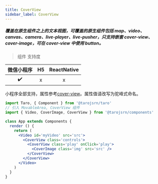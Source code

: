 ```yaml
---
title: CoverView
sidebar_label: CoverView
---
```


##### 覆盖在原生组件之上的文本视图，可覆盖的原生组件包括 map、video、canvas、camera、live-player、live-pusher，只支持嵌套 cover-view、cover-image，可在 cover-view 中使用 button。

> 组件 支持度

| 微信小程序 | H5 | ReactNative |
| :-: | :-: | :-: |
| ✔️ | x | x |

小程序全部支持，属性参考[cover-view](https://developers.weixin.qq.com/miniprogram/dev/component/cover-view.html)。属性值请改写为驼峰式命名。

```jsx
import Taro, { Component } from '@tarojsrn/taro'
// 引入 MovableArea, CoverView 组件
import { Video, CoverImage, CoverView } from '@tarojsrn/components'

class App extends Components {
  render () {
    return (
      <Video id='myVideo' src='src'>
        <CoverView class='controls'>
          <CoverView class='play' onClick='play'>
            <CoverImage class='img' src='src' />
          </CoverView>
        </CoverView>
      </Video>
    )
  }
}
```
